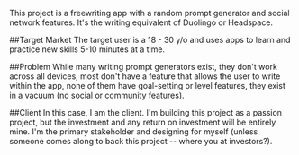 This project is a freewriting app with a random prompt generator and social network features. It's the writing equivalent of Duolingo or Headspace.

##Target Market
The target user is a 18 - 30 y/o and uses apps to learn and practice new skills 5-10 minutes at a time.

##Problem
While many writing prompt generators exist, they don't work across all devices, most don't have a feature that allows the user to write within the app, none of them have goal-setting or level features, they exist in a vacuum (no social or community features).

##Client
In this case, I am the client. I'm building this project as a passion project, but the investment and any return on investment will be entirely mine. I'm the primary stakeholder and designing for myself (unless someone comes along to back this project -- where you at investors?).